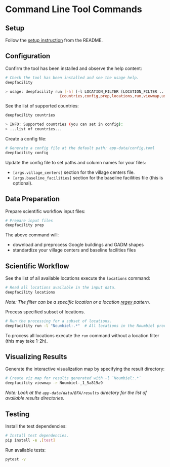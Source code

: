 # Command Line Tool Commands

## Setup
Follow the [setup instruction](../README.md#setup) from the README.

## Configuration
Confirm the tool has been installed and observe the help content:  
```bash  
# Check the tool has been installed and see the usage help.
deepfacility

> usage: deepfacility run [-h] [-l LOCATION_FILTER [LOCATION_FILTER ...]] [-c CONFIG_FILE] [-n RUN_NAME] [-r RESULT_DIR] [--sid SESSION_ID]
                        {countries,config,prep,locations,run,viewmap,ux,reset}  
```  

See the list of supported countries:  
```bash 
deepfacility countries

> INFO: Supported countries (you can set in config):
> ...list of countries...
```

Create a config file:   
```bash
# Generate a config file at the default path: app-data/config.toml
deepfacility config 
```

Update the config file to set paths and column names for your files:
- `[args.village_centers]` section for the village centers file. 
- `[args.baseline_facilities]` section for the baseline facilities file (this is optional).

## Data Preparation

Prepare scientific workflow input files:
```bash  
# Prepare input files
deepfacility prep  
```  
The above command will:
- download and preprocess Google buildings and GADM shapes
- standardize your village centers and baseline facilities files

## Scientific Workflow

See the list of all available locations execute the `locations` command:
```bash
# Read all locations available in the input data.
deepfacility locations
```
_Note: The filter can be a specific location or a location [regex](https://docs.python.org/3/howto/regex.html#regex-howto) pattern._

Process specified subset of locations.   
```bash  
# Run the processing for a subset of locations.
deepfacility run -l "Noumbiel:.*"  # All locations in the Noumbiel province
```

To process all locations execute the `run` command without a location filter (this may take 1-2h). 

## Visualizing Results
Generate the interactive visualization map by specifying the result directory:
```bash
# Create viz map for results generated with -l `Noumbiel:.*`
deepfacility viewmap -r Noumbiel-_1_5a819a9 
````
_Note: Look at the `app-data/data/BFA/results` directory for the list of available results directories._ 

## Testing
Install the test dependencies:  
```bash
# Install test dependencies.
pip install -e .[test]
```
Run available tests:   
```bash  
pytest -v  
```  
